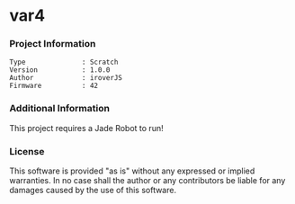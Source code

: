 var4
================



### Project Information
```
Type              : Scratch
Version           : 1.0.0
Author            : iroverJS
Firmware          : 42
```

### Additional Information
This project requires a Jade Robot to run!

### License
This software is provided "as is" without any expressed or implied warranties.  In no case shall the author or any contributors be liable for any damages caused by the use of this software.

